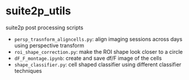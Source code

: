 # suite2p_utils
suite2p post processing scripts

* `persp_trasnform_aligncells.py`: align imaging sessions across days using perspective transform
* `roi_shape_correction.py`: make the ROI shape look closer to a circle 
* `dF_F_montage.ipynb`: create and save df/F image of the cells 
* `shape_classifier.py`: cell shaped classifier using different classifier techniques
